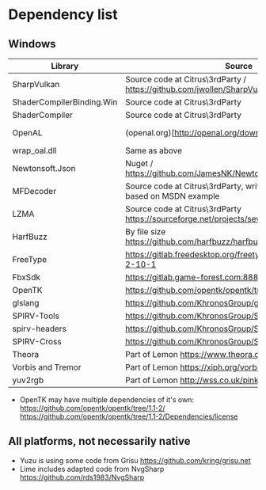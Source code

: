 # Dependency list

## Windows

| Library                   | Source                                                                       | Version                         |
| ------------------------- | ---------------------------------------------------------------------------- | ------------------------------- |
| SharpVulkan               | Source code at Citrus\3rdParty / https://github.com/jwollen/SharpVulkan      | **???**                         |
| ShaderCompilerBinding.Win | Source code at Citrus\3rdParty                                               | **???**                         |
| ShaderCompiler            | Source code at Citrus\3rdParty                                               | **???**                         |
| OpenAL                    | (openal.org)[http://openal.org/downloads/]                                   | (6.14.357.24)? by file size     |
| wrap_oal.dll              | Same as above                                                                | 2.2.0.5                         |
| Newtonsoft.Json           | Nuget / https://github.com/JamesNK/Newtonsoft.Json/tree/8.0.3 ?              | 8.0.3                           |
| MFDecoder                 | Source code at Citrus\3rdParty, written by Citrus team based on MSDN example | **???**                         |
| LZMA                      | Source code at Citrus\3rdParty https://sourceforge.net/projects/sevenzip/    | **???**                         |
| HarfBuzz                  | By file size https://github.com/harfbuzz/harfbuzz/releases/tag/2.5.3 ?       | (2.5.3)? by file size           |
| FreeType                  | https://gitlab.freedesktop.org/freetype/freetype/-/tree/VER-2-10-1           | FreeType 2.10.1                 |
| FbxSdk                    | https://gitlab.game-forest.com:8888/rshutov/FbxSdk                           | **???**                         |
| OpenTK                    | https://github.com/opentk/opentk/tree/1.1-2                                  | 1.1.2                           |
| glslang                   | https://github.com/KhronosGroup/glslang                                      |                                 |
| SPIRV-Tools               | https://github.com/KhronosGroup/SPIRV-Tools                                  |                                 |
| spirv-headers             | https://github.com/KhronosGroup/SPIRV-Headers.git                            |                                 |
| SPIRV-Cross               | https://github.com/KhronosGroup/SPIRV-Cross                                  |                                 |
| Theora                    | Part of Lemon https://www.theora.org/                                        |                                 |
| Vorbis and Tremor         | Part of Lemon https://xiph.org/vorbis/                                       |                                 |
| yuv2rgb                   | Part of Lemon http://wss.co.uk/pinknoise/yuv2rgb/                            |                                 |


- OpenTK may have multiple dependencies of it's own: https://github.com/opentk/opentk/tree/1.1-2/  https://github.com/opentk/opentk/tree/1.1-2/Dependencies/license

## All platforms, not necessarily native

- Yuzu is using some code from Grisu https://github.com/kring/grisu.net
- Lime includes adapted code from NvgSharp https://github.com/rds1983/NvgSharp
